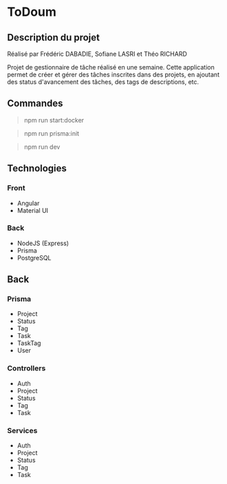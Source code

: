 # ToDoum

## Description du projet
Réalisé par Frédéric DABADIE, Sofiane LASRI et Théo RICHARD

Projet de gestionnaire de tâche réalisé en une semaine.
Cette application permet de créer et gérer des tâches inscrites dans des projets, en ajoutant des status d'avancement des tâches, des tags de descriptions, etc.

## Commandes
> npm run start:docker

> npm run prisma:init

> npm run dev

## Technologies
### Front
- Angular
- Material UI

### Back
- NodeJS (Express)
- Prisma
- PostgreSQL

## Back

### Prisma
- Project
- Status
- Tag
- Task
- TaskTag
- User

### Controllers
- Auth
- Project
- Status
- Tag
- Task

### Services
- Auth
- Project
- Status
- Tag
- Task
